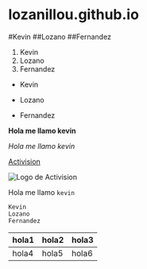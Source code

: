 # lozanillou.github.io
#Kevin
##Lozano
##Fernandez
1. Kevin
2. Lozano
3. Fernandez

- Kevin
* Lozano
+ Fernandez

**Hola me llamo kevin**

*Hola me llamo kevin*

[Activision](https://www.activision.com/es)

![Logo de Activision](https://logos-world.net/wp-content/uploads/2022/05/Activision-Symbol.png)

Hola me llamo `kevin`

```
Kevin
Lozano
Fernandez

```

| hola1  | hola2  | hola3  |
|--------|--------|--------|
| hola4  | hola5  | hola6  |
